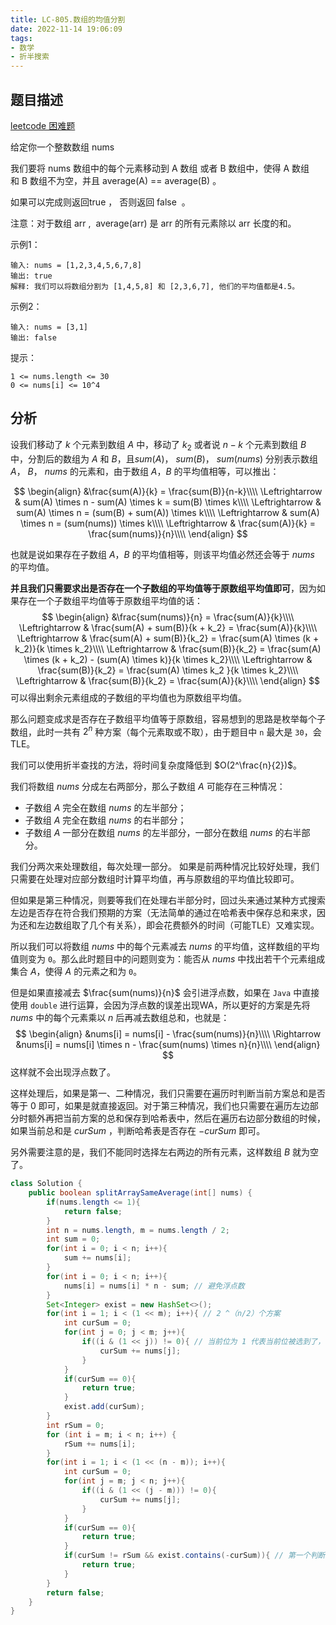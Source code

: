 ```yaml
---
title: LC-805.数组的均值分割
date: 2022-11-14 19:06:09
tags:
- 数学
- 折半搜索
---
```


## 题目描述
[leetcode 困难题](https://leetcode.cn/problems/split-array-with-same-average/)

给定你一个整数数组 nums

我们要将 nums 数组中的每个元素移动到 A 数组 或者 B 数组中，使得 A 数组和 B 数组不为空，并且 average(A) == average(B) 。

如果可以完成则返回true ， 否则返回 false  。

注意：对于数组 arr ,  average(arr) 是 arr 的所有元素除以 arr 长度的和。

示例1：
```
输入: nums = [1,2,3,4,5,6,7,8]
输出: true
解释: 我们可以将数组分割为 [1,4,5,8] 和 [2,3,6,7], 他们的平均值都是4.5。
```

示例2：
```
输入: nums = [3,1]
输出: false
```

提示：
```
1 <= nums.length <= 30
0 <= nums[i] <= 10^4
```

## 分析
设我们移动了 $k$ 个元素到数组 $A$ 中，移动了 $k_2$ 或者说 $n-k$ 个元素到数组 $B$ 中，分割后的数组为 $A$ 和 $B$，且${sum}(A)$， ${sum}(B)$， ${sum}(nums)$ 分别表示数组 $A$， $B$， $nums$ 的元素和，由于数组 $A$，$B$ 的平均值相等，可以推出：

$$
\begin{align}
&\frac{sum(A)}{k} = \frac{sum(B)}{n-k}\\\\
\Leftrightarrow & sum(A) \times n - sum(A) \times k = sum(B) \times k\\\\
\Leftrightarrow & sum(A) \times n = (sum(B) + sum(A)) \times k\\\\
\Leftrightarrow & sum(A) \times n = (sum(nums)) \times k\\\\
\Leftrightarrow & \frac{sum(A)}{k} = \frac{sum(nums)}{n}\\\\
\end{align}
$$

也就是说如果存在子数组 $A$，$B$ 的平均值相等，则该平均值必然还会等于 $nums$ 的平均值。

**并且我们只需要求出是否存在一个子数组的平均值等于原数组平均值即可**，因为如果存在一个子数组平均值等于原数组平均值的话：
$$
\begin{align}
&\frac{sum(nums)}{n} = \frac{sum(A)}{k}\\\\
\Leftrightarrow & \frac{sum(A) + sum(B)}{k + k_2} = \frac{sum(A)}{k}\\\\
\Leftrightarrow & \frac{sum(A) + sum(B)}{k_2} = \frac{sum(A) \times (k + k_2)}{k \times k_2}\\\\
\Leftrightarrow & \frac{sum(B)}{k_2} = \frac{sum(A) \times (k + k_2) - (sum(A) \times k)}{k \times k_2}\\\\
\Leftrightarrow & \frac{sum(B)}{k_2} = \frac{sum(A) \times k_2 }{k \times k_2}\\\\
\Leftrightarrow & \frac{sum(B)}{k_2} = \frac{sum(A)}{k}\\\\
\end{align}
$$
可以得出剩余元素组成的子数组的平均值也为原数组平均值。

那么问题变成求是否存在子数组平均值等于原数组，容易想到的思路是枚举每个子数组，此时一共有 $2^n$ 种方案（每个元素取或不取），由于题目中 `n` 最大是 `30`，会 TLE。

我们可以使用折半查找的方法，将时间复杂度降低到 $O(2^\frac{n}{2})$。

我们将数组 $nums$ 分成左右两部分，那么子数组 $A$ 可能存在三种情况：

- 子数组 $A$ 完全在数组 $nums$ 的左半部分；
- 子数组 $A$ 完全在数组 $nums$ 的右半部分；
- 子数组 $A$ 一部分在数组 $nums$ 的左半部分，一部分在数组 $nums$ 的右半部分。

我们分两次来处理数组，每次处理一部分。
如果是前两种情况比较好处理，我们只需要在处理对应部分数组时计算平均值，再与原数组的平均值比较即可。

但如果是第三种情况，则要等我们在处理右半部分时，回过头来通过某种方式搜索左边是否存在符合我们预期的方案（无法简单的通过在哈希表中保存总和来求，因为还和左边数组取了几个有关系），即会花费额外的时间（可能TLE）又难实现。

所以我们可以将数组 ${nums}$ 中的每个元素减去 $nums$ 的平均值，这样数组的平均值则变为 `0`。那么此时题目中的问题则变为：能否从 $nums$ 中找出若干个元素组成集合 $A$，使得 $A$ 的元素之和为 `0`。

但是如果直接减去 $\frac{sum(nums)}{n}$ 会引进浮点数，如果在 `Java` 中直接使用 `double` 进行运算，会因为浮点数的误差出现WA，所以更好的方案是先将 $nums$ 中的每个元素乘以 $n$ 后再减去数组总和，也就是：
$$
\begin{align}
&nums[i] = nums[i] - \frac{sum(nums)}{n}\\\\
\Rightarrow &nums[i] = nums[i] \times n - \frac{sum(nums) \times n}{n}\\\\
\end{align}
$$
这样就不会出现浮点数了。

这样处理后，如果是第一、二种情况，我们只需要在遍历时判断当前方案总和是否等于 $0$ 即可，如果是就直接返回。对于第三种情况，我们也只需要在遍历左边部分时额外再把当前方案的总和保存到哈希表中，然后在遍历右边部分数组的时候，如果当前总和是 $curSum$ ，判断哈希表是否存在 $-curSum$ 即可。

另外需要注意的是，我们不能同时选择左右两边的所有元素，这样数组 $B$ 就为空了。

```Java
class Solution {
    public boolean splitArraySameAverage(int[] nums) {
        if(nums.length <= 1){
            return false;
        }
        int n = nums.length, m = nums.length / 2;
        int sum = 0;
        for(int i = 0; i < n; i++){
            sum += nums[i];
        }
        for(int i = 0; i < n; i++){
            nums[i] = nums[i] * n - sum; // 避免浮点数
        }
        Set<Integer> exist = new HashSet<>();
        for(int i = 1; i < (1 << m); i++){ // 2 ^（n/2）个方案
            int curSum = 0;
            for(int j = 0; j < m; j++){
                if((i & (1 << j)) != 0){ // 当前位为 1 代表当前位被选到了，例如 011 代表该轮只选择第一个和第二个元素
                    curSum += nums[j];
                }
            }
            if(curSum == 0){
                return true;
            }
            exist.add(curSum);
        }
        int rSum = 0;
        for (int i = m; i < n; i++) {
            rSum += nums[i];
        }
        for(int i = 1; i < (1 << (n - m)); i++){
            int curSum = 0;
            for(int j = m; j < n; j++){
                if((i & (1 << (j - m))) != 0){
                    curSum += nums[j];
                }
            }
            if(curSum == 0){
                return true;
            }
            if(curSum != rSum && exist.contains(-curSum)){ // 第一个判断是因为不能同时选择左右两边的所有元素
                return true;
            }
        }
        return false;
    }
}
```